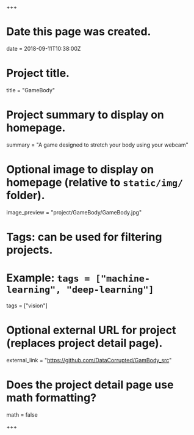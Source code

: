 +++
# Date this page was created.
date = 2018-09-11T10:38:00Z

# Project title.
title = "GameBody"

# Project summary to display on homepage.
summary = "A game designed to stretch your body using your webcam"

# Optional image to display on homepage (relative to `static/img/` folder).
image_preview = "project/GameBody/GameBody.jpg"

# Tags: can be used for filtering projects.
# Example: `tags = ["machine-learning", "deep-learning"]`
tags = ["vision"]

# Optional external URL for project (replaces project detail page).
external_link = "https://github.com/DataCorrupted/GamBody_src"

# Does the project detail page use math formatting?
math = false

+++

